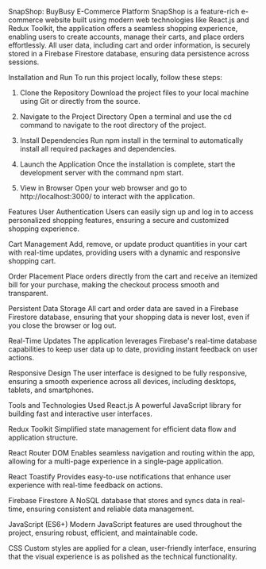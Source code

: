 SnapShop: BuyBusy E-Commerce Platform
SnapShop is a feature-rich e-commerce website built using modern web technologies like React.js and Redux Toolkit, the application offers a seamless shopping experience, enabling users to create accounts, manage their carts, and place orders effortlessly. All user data, including cart and order information, is securely stored in a Firebase Firestore database, ensuring data persistence across sessions.

Installation and Run
To run this project locally, follow these steps:

1. Clone the Repository
Download the project files to your local machine using Git or directly from the source.

2. Navigate to the Project Directory
Open a terminal and use the cd command to navigate to the root directory of the project.

3. Install Dependencies
Run npm install in the terminal to automatically install all required packages and dependencies.

4. Launch the Application
Once the installation is complete, start the development server with the command npm start.

5. View in Browser
Open your web browser and go to http://localhost:3000/ to interact with the application.

Features
User Authentication
Users can easily sign up and log in to access personalized shopping features, ensuring a secure and customized shopping experience.

Cart Management
Add, remove, or update product quantities in your cart with real-time updates, providing users with a dynamic and responsive shopping cart.

Order Placement
Place orders directly from the cart and receive an itemized bill for your purchase, making the checkout process smooth and transparent.

Persistent Data Storage
All cart and order data are saved in a Firebase Firestore database, ensuring that your shopping data is never lost, even if you close the browser or log out.

Real-Time Updates
The application leverages Firebase's real-time database capabilities to keep user data up to date, providing instant feedback on user actions.

Responsive Design
The user interface is designed to be fully responsive, ensuring a smooth experience across all devices, including desktops, tablets, and smartphones.

Tools and Technologies Used
React.js
A powerful JavaScript library for building fast and interactive user interfaces.

Redux Toolkit
Simplified state management for efficient data flow and application structure.

React Router DOM
Enables seamless navigation and routing within the app, allowing for a multi-page experience in a single-page application.

React Toastify
Provides easy-to-use notifications that enhance user experience with real-time feedback on actions.

Firebase Firestore
A NoSQL database that stores and syncs data in real-time, ensuring consistent and reliable data management.

JavaScript (ES6+)
Modern JavaScript features are used throughout the project, ensuring robust, efficient, and maintainable code.

CSS
Custom styles are applied for a clean, user-friendly interface, ensuring that the visual experience is as polished as the technical functionality.

